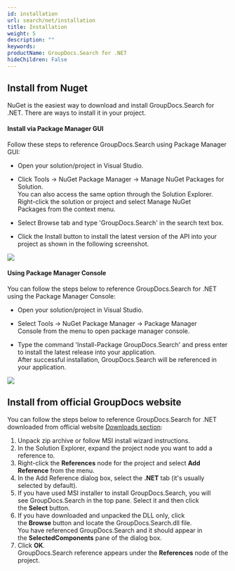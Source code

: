 ```yaml
---
id: installation
url: search/net/installation
title: Installation
weight: 5
description: ""
keywords: 
productName: GroupDocs.Search for .NET
hideChildren: False
---
```

  

## Install from Nuget

NuGet is the easiest way to download and install GroupDocs.Search for .NET. There are ways to install it in your project.

#### Install via Package Manager GUI

Follow these steps to reference GroupDocs.Search using Package Manager GUI:

*   Open your solution/project in Visual Studio.
    
*   Click Tools -> NuGet Package Manager -> Manage NuGet Packages for Solution.  
    You can also access the same option through the Solution Explorer. Right-click the solution or project and select Manage NuGet Packages from the context menu.
    
*   Select Browse tab and type 'GroupDocs.Search' in the search text box.
    
*   Click the Install button to install the latest version of the API into your project as shown in the following screenshot.
    

![](search-net/images/installation.png)

#### Using Package Manager Console

You can follow the steps below to reference GroupDocs.Search for .NET using the Package Manager Console:

*   Open your solution/project in Visual Studio.
    
*   Select Tools -> NuGet Package Manager -> Package Manager Console from the menu to open package manager console.
    
*   Type the command 'Install-Package GroupDocs.Search' and press enter to install the latest release into your application.  
    After successful installation, GroupDocs.Search will be referenced in your application.  
      
    

![](search-net/images/installation_1.png)

## Install from official GroupDocs website

You can follow the steps below to reference GroupDocs.Search for .NET downloaded from official website [Downloads section](https://downloads.groupdocs.com/search/net):

1.  Unpack zip archive or follow MSI install wizard instructions.
2.  In the Solution Explorer, expand the project node you want to add a reference to.
3.  Right-click the **References** node for the project and select **Add Reference** from the menu.
4.  In the Add Reference dialog box, select the **.NET** tab (it's usually selected by default).
5.  If you have used MSI installer to install GroupDocs.Search, you will see GroupDocs.Search in the top pane. Select it and then click the **Select** button.
6.  If you have downloaded and unpacked the DLL only, click the **Browse** button and locate the GroupDocs.Search.dll file.   
    You have referenced GroupDocs.Search and it should appear in the **SelectedComponents** pane of the dialog box.
7.  Click **OK**.  
    GroupDocs.Search reference appears under the **References** node of the project.
